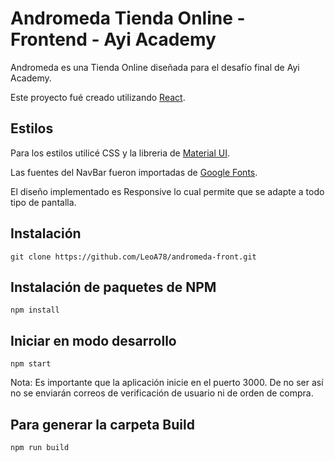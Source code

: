 # Andromeda Tienda Online - Frontend - Ayi Academy

Andromeda es una Tienda Online diseñada para el desafío final de Ayi Academy.

Este proyecto fué creado utilizando [React](https://es.reactjs.org/).

## Estilos

Para los estilos utilicé CSS y la libreria de [Material UI](https://mui.com/).

Las fuentes del NavBar fueron importadas de [Google Fonts](https://fonts.google.com/).

El diseño implementado es Responsive lo cual permite que se adapte a todo tipo de pantalla.


## Instalación
```
git clone https://github.com/LeoA78/andromeda-front.git
```

## Instalación de paquetes de NPM

```
npm install
```

## Iniciar en modo desarrollo

```
npm start
```
Nota: Es importante que la aplicación inicie en el puerto 3000. De no ser así no se enviarán correos de verificación de usuario ni de orden de compra.

## Para generar la carpeta Build

```
npm run build
```
